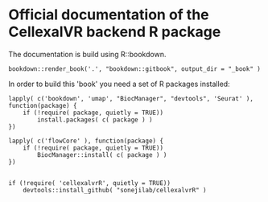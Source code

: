 # Official documentation of the CellexalVR backend R package

The documentation is build using R::bookdown.

```
bookdown::render_book('.', "bookdown::gitbook", output_dir = "_book" )
```

In order to build this 'book' you need a set of R packages installed:

```
lapply( c('bookdown', 'umap', "BiocManager", "devtools", 'Seurat' ), function(package) {
    if (!require( package, quietly = TRUE))
        install.packages( c( package ) )
})

lapply( c('flowCore' ), function(package) {
    if (!require( package, quietly = TRUE))
        BiocManager::install( c( package ) )
})


if (!require( 'cellexalvrR', quietly = TRUE))
    devtools::install_github( "sonejilab/cellexalvrR" )

```